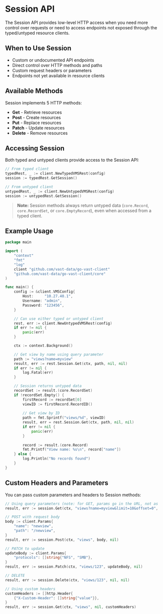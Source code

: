 # Session API

The Session API provides low-level HTTP access when you need more control over requests or need to access endpoints not exposed through the typed/untyped resource clients.

## When to Use Session

- Custom or undocumented API endpoints
- Direct control over HTTP methods and paths
- Custom request headers or parameters
- Endpoints not yet available in resource clients

## Available Methods

Session implements 5 HTTP methods:

- **Get** - Retrieve resources
- **Post** - Create resources
- **Put** - Replace resources
- **Patch** - Update resources
- **Delete** - Remove resources

## Accessing Session

Both typed and untyped clients provide access to the Session API:

```go
// From typed client
typedRest, _ := client.NewTypedVMSRest(config)
session := typedRest.GetSession()

// From untyped client
untypedRest, _ := client.NewUntypedVMSRest(config)
session := untypedRest.GetSession()
```

> **Note:** Session methods always return untyped data (`core.Record`, `core.RecordSet`, or `core.EmptyRecord`), even when accessed from a typed client.

## Example Usage

```go
package main

import (
    "context"
    "fmt"
    "log"
    client "github.com/vast-data/go-vast-client"
    "github.com/vast-data/go-vast-client/core"
)

func main() {
    config := &client.VMSConfig{
        Host:     "10.27.40.1",
        Username: "admin",
        Password: "123456",
    }

    // Can use either typed or untyped client
    rest, err := client.NewUntypedVMSRest(config)
    if err != nil {
        panic(err)
    }

    ctx := context.Background()

    // Get view by name using query parameter
    path := "views?name=myview"
    result, err := rest.Session.Get(ctx, path, nil, nil)
    if err != nil {
        log.Fatal(err)
    }

    // Session returns untyped data
    recordSet := result.(core.RecordSet)
    if !recordSet.Empty() {
        firstRecord := recordSet[0]
        viewID := firstRecord.RecordID()
        
        // Get view by ID
        path = fmt.Sprintf("views/%d", viewID)
        result, err = rest.Session.Get(ctx, path, nil, nil)
        if err != nil {
            panic(err)
        }
        
        record := result.(core.Record)
        fmt.Printf("View name: %s\n", record["name"])
    } else {
        log.Println("No records found")
    }
}
```

## Custom Headers and Parameters

You can pass custom parameters and headers to Session methods:

```go
// Using query parameters (note: for GET, params go in the URL, not as separate arg)
result, err := session.Get(ctx, "views?name=myview&limit=10&offset=0", nil, nil)

// POST with request body
body := client.Params{
    "name": "newview",
    "path": "/newview",
}
result, err := session.Post(ctx, "views", body, nil)

// PATCH to update
updateBody := client.Params{
    "protocols": []string{"NFS", "SMB"},
}
result, err := session.Patch(ctx, "views/123", updateBody, nil)

// DELETE
result, err := session.Delete(ctx, "views/123", nil, nil)

// Using custom headers
customHeaders := []http.Header{
    {"X-Custom-Header": []string{"value"}},
}
result, err := session.Get(ctx, "views", nil, customHeaders)
```
